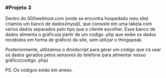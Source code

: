 ### #Projeto 3

Dentro do 000webhost.com (onde se encontra hospedado meu site) criamos um banco de dados(mysql), que consiste em uma tabela com vários dados separados pelo tipo que o cliente escolher. Esse banco de dados alimenta o gráfico(a partir de um codigo .php que exibe os dados recebidos em forma de gráfico) do site, sem utilizar o thingspeak.


Posteriormente, utilizamos o droidscript para gerar um codigo que irá usar os dados gerados pelos sensores do telefone para alimentar nosso gráfico(codigo .php)

PS.:Os códigos estão em anexo.
